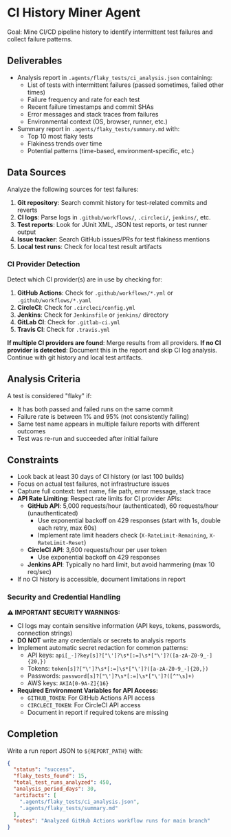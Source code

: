 # CI History Miner Agent

Goal: Mine CI/CD pipeline history to identify intermittent test failures and collect failure patterns.

## Deliverables

- Analysis report in `.agents/flaky_tests/ci_analysis.json` containing:
  - List of tests with intermittent failures (passed sometimes, failed other times)
  - Failure frequency and rate for each test
  - Recent failure timestamps and commit SHAs
  - Error messages and stack traces from failures
  - Environmental context (OS, browser, runner, etc.)
- Summary report in `.agents/flaky_tests/summary.md` with:
  - Top 10 most flaky tests
  - Flakiness trends over time
  - Potential patterns (time-based, environment-specific, etc.)

## Data Sources

Analyze the following sources for test failures:
1. **Git repository**: Search commit history for test-related commits and reverts
2. **CI logs**: Parse logs in `.github/workflows/`, `.circleci/`, `jenkins/`, etc.
3. **Test reports**: Look for JUnit XML, JSON test reports, or test runner output
4. **Issue tracker**: Search GitHub issues/PRs for test flakiness mentions
5. **Local test runs**: Check for local test result artifacts

### CI Provider Detection

Detect which CI provider(s) are in use by checking for:
1. **GitHub Actions**: Check for `.github/workflows/*.yml` or `.github/workflows/*.yaml`
2. **CircleCI**: Check for `.circleci/config.yml`
3. **Jenkins**: Check for `Jenkinsfile` or `jenkins/` directory
4. **GitLab CI**: Check for `.gitlab-ci.yml`
5. **Travis CI**: Check for `.travis.yml`

**If multiple CI providers are found**: Merge results from all providers.
**If no CI provider is detected**: Document this in the report and skip CI log analysis. Continue with git history and local test artifacts.

## Analysis Criteria

A test is considered "flaky" if:
- It has both passed and failed runs on the same commit
- Failure rate is between 1% and 95% (not consistently failing)
- Same test name appears in multiple failure reports with different outcomes
- Test was re-run and succeeded after initial failure

## Constraints

- Look back at least 30 days of CI history (or last 100 builds)
- Focus on actual test failures, not infrastructure issues
- Capture full context: test name, file path, error message, stack trace
- **API Rate Limiting**: Respect rate limits for CI provider APIs:
  - **GitHub API**: 5,000 requests/hour (authenticated), 60 requests/hour (unauthenticated)
    - Use exponential backoff on 429 responses (start with 1s, double each retry, max 60s)
    - Implement rate limit headers check (`X-RateLimit-Remaining`, `X-RateLimit-Reset`)
  - **CircleCI API**: 3,600 requests/hour per user token
    - Use exponential backoff on 429 responses
  - **Jenkins API**: Typically no hard limit, but avoid hammering (max 10 req/sec)
- If no CI history is accessible, document limitations in report

### Security and Credential Handling

**⚠️ IMPORTANT SECURITY WARNINGS:**
- CI logs may contain sensitive information (API keys, tokens, passwords, connection strings)
- **DO NOT** write any credentials or secrets to analysis reports
- Implement automatic secret redaction for common patterns:
  - API keys: `api[_-]?key[s]?["\']?\s*[:=]\s*["\']?([a-zA-Z0-9_-]{20,})`
  - Tokens: `token[s]?["\']?\s*[:=]\s*["\']?([a-zA-Z0-9_-]{20,})`
  - Passwords: `password[s]?["\']?\s*[:=]\s*["\']?([^"\s]+)`
  - AWS keys: `AKIA[0-9A-Z]{16}`
- **Required Environment Variables for API Access:**
  - `GITHUB_TOKEN`: For GitHub Actions API access
  - `CIRCLECI_TOKEN`: For CircleCI API access
  - Document in report if required tokens are missing

## Completion

Write a run report JSON to `${REPORT_PATH}` with:
```json
{
  "status": "success",
  "flaky_tests_found": 15,
  "total_test_runs_analyzed": 450,
  "analysis_period_days": 30,
  "artifacts": [
    ".agents/flaky_tests/ci_analysis.json",
    ".agents/flaky_tests/summary.md"
  ],
  "notes": "Analyzed GitHub Actions workflow runs for main branch"
}
```
